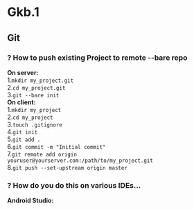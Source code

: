 # Gkb.1
## Git
### ? How to push existing Project to remote --bare repo

**On server:**  
1.`mkdir my_project.git`  
2.`cd my_project.git`  
3.`git --bare init`  
**On client:**  
1.`mkdir my_project`  
2.`cd my_project`  
3.`touch .gitignore`    
4.`git init`  
5.`git add .`  
6.`git commit -m "Initial commit"`  
7.`git remote add origin youruser@yourserver.com:/path/to/my_project.git`  
8.`git push --set-upstream origin master`

### ? How do you do this on various IDEs...
**Android Studio:**
